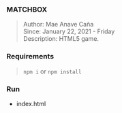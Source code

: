 ### MATCHBOX
> Author: Mae Anave Caña    
> Since: January 22, 2021 - Friday    
> Description: HTML5 game.    

### Requirements
> `npm i` or `npm install`

### Run
- index.html
